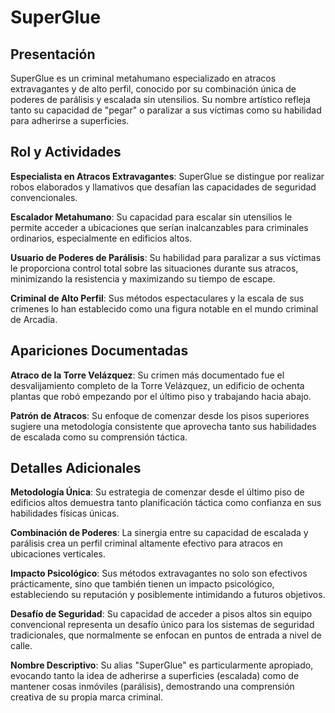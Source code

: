 # SuperGlue

## Presentación

SuperGlue es un criminal metahumano especializado en atracos extravagantes y de alto perfil, conocido por su combinación única de poderes de parálisis y escalada sin utensilios. Su nombre artístico refleja tanto su capacidad de "pegar" o paralizar a sus víctimas como su habilidad para adherirse a superficies.

## Rol y Actividades

**Especialista en Atracos Extravagantes**: SuperGlue se distingue por realizar robos elaborados y llamativos que desafían las capacidades de seguridad convencionales.

**Escalador Metahumano**: Su capacidad para escalar sin utensilios le permite acceder a ubicaciones que serían inalcanzables para criminales ordinarios, especialmente en edificios altos.

**Usuario de Poderes de Parálisis**: Su habilidad para paralizar a sus víctimas le proporciona control total sobre las situaciones durante sus atracos, minimizando la resistencia y maximizando su tiempo de escape.

**Criminal de Alto Perfil**: Sus métodos espectaculares y la escala de sus crímenes lo han establecido como una figura notable en el mundo criminal de Arcadia.

## Apariciones Documentadas

**Atraco de la Torre Velázquez**: Su crimen más documentado fue el desvalijamiento completo de la Torre Velázquez, un edificio de ochenta plantas que robó empezando por el último piso y trabajando hacia abajo.

**Patrón de Atracos**: Su enfoque de comenzar desde los pisos superiores sugiere una metodología consistente que aprovecha tanto sus habilidades de escalada como su comprensión táctica.

## Detalles Adicionales

**Metodología Única**: Su estrategia de comenzar desde el último piso de edificios altos demuestra tanto planificación táctica como confianza en sus habilidades físicas únicas.

**Combinación de Poderes**: La sinergia entre su capacidad de escalada y parálisis crea un perfil criminal altamente efectivo para atracos en ubicaciones verticales.

**Impacto Psicológico**: Sus métodos extravagantes no solo son efectivos prácticamente, sino que también tienen un impacto psicológico, estableciendo su reputación y posiblemente intimidando a futuros objetivos.

**Desafío de Seguridad**: Su capacidad de acceder a pisos altos sin equipo convencional representa un desafío único para los sistemas de seguridad tradicionales, que normalmente se enfocan en puntos de entrada a nivel de calle.

**Nombre Descriptivo**: Su alias "SuperGlue" es particularmente apropiado, evocando tanto la idea de adherirse a superficies (escalada) como de mantener cosas inmóviles (parálisis), demostrando una comprensión creativa de su propia marca criminal.